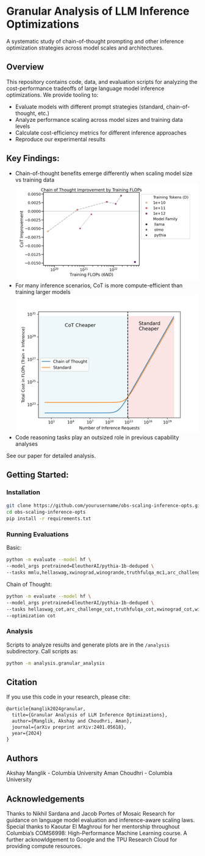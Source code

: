 # Granular Analysis of LLM Inference Optimizations
A systematic study of chain-of-thought prompting and other inference optimization strategies across model scales and architectures.

## Overview
This repository contains code, data, and evaluation scripts for analyzing the cost-performance tradeoffs of large language model inference optimizations. We provide tooling to:
* Evaluate models with different prompt strategies (standard, chain-of-thought, etc.)
* Analyze performance scaling across model sizes and training data levels
* Calculate cost-efficiency metrics for different inference approaches
* Reproduce our experimental results

## Key Findings:

* Chain-of-thought benefits emerge differently when scaling model size vs training data
![cot_figure](figures/experiment_2/cot_improvement_by_train_flops.png)
* For many inference scenarios, CoT is more compute-efficient than training larger models
![cot-optimality-regimes](figures/experiment_2/intersecting_lines.png)
* Code reasoning tasks play an outsized role in previous capability analyses

See our paper for detailed analysis.

## Getting Started:
### Installation
```bash
git clone https://github.com/yourusername/obs-scaling-inference-opts.git
cd obs-scaling-inference-opts
pip install -r requirements.txt
```

### Running Evaluations
Basic:
```bash
python -m evaluate --model hf \
--model_args pretrained=EleutherAI/pythia-1b-deduped \
--tasks mmlu,hellaswag,xwinograd,winogrande,truthfulqa_mc1,arc_challenge,gsm8k
```
Chain of Thought:
```bash
python -m evaluate --model hf \
--model_args pretrained=EleutherAI/pythia-1b-deduped \
--tasks hellaswag_cot,arc_challenge_cot,truthfulqa_cot,xwinograd_cot,winogrande_cot,gsm8k_cot_zeroshot,mmlu_flan_cot_zeroshot \
--optimization cot
```

### Analysis
Scripts to analyze results and generate plots are in the `/analysis` subdirectory. Call scripts as:
```bash
python -m analysis.granular_analysis
```

## Citation
If you use this code in your research, please cite:
```
@article{manglik2024granular,
  title={Granular Analysis of LLM Inference Optimizations},
  author={Manglik, Akshay and Choudhri, Aman},
  journal={arXiv preprint arXiv:2401.05618},
  year={2024}
}
```

## Authors

Akshay Manglik - Columbia University
Aman Choudhri - Columbia University

## Acknowledgements
Thanks to Nikhil Sardana and Jacob Portes of Mosaic Research for guidance on language model evaluation and inference-aware scaling laws.
Special thanks to Kaoutar El Maghroui for her mentorship throughout
Columbia’s COMS6998: High-Performance Machine Learning course. A further acknowldgement to Google and the TPU Research Cloud for providing compute resources.

